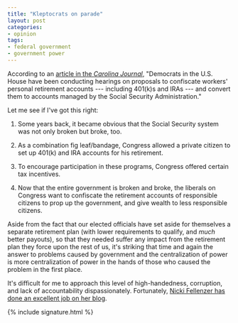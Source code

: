 ```yaml
---
title: "Kleptocrats on parade"
layout: post
categories:
- opinion
tags:
- federal government
- government power
---
```


According to an [article in the *Carolina Journal*](https://www.carolinajournal.com/dems-target-private-retirement-accounts/), "Democrats in the U.S. House have been conducting hearings on proposals to confiscate workers' personal retirement accounts --- including 401(k)s and IRAs --- and convert them to accounts managed by the Social Security Administration."

Let me see if I've got this right:

1. Some years back, it became obvious that the Social Security system was not only broken but broke, too.

2. As a combination fig leaf/bandage, Congress allowed a private citizen to set up 401(k) and IRA accounts for his retirement.

3. To encourage participation in these programs, Congress offered certain tax incentives.

4. Now that the entire government is broken and broke, the liberals on Congress want to confiscate the retirement accounts of responsible citizens to prop up the government, and give wealth to less responsible citizens.

Aside from the fact that our elected officials have set aside for themselves a separate retirement plan (with lower requirements to qualify, and *much* better payouts), so that they needed suffer any impact from the retirement plan they force upon the rest of us, it's striking that time and again the answer to problems caused by government and the centralization of power is more centralization of power in the hands of those who caused the problem in the first place.

It's difficult for me to approach this level of high-handedness, corruption, and lack of accountability dispassionately. Fortunately, [Nicki Fellenzer has done an excellent job on her blog](https://web.archive.org/web/20081112053725/https://thelibertyzone.com/2008/11/08/arent-you-glad-you-gave-the-democrats-all-that-power.aspx).

{% include signature.html %}

